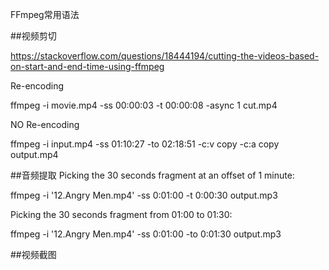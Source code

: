 FFmpeg常用语法

##视频剪切

https://stackoverflow.com/questions/18444194/cutting-the-videos-based-on-start-and-end-time-using-ffmpeg

Re-encoding

ffmpeg -i movie.mp4 -ss 00:00:03 -t 00:00:08 -async 1 cut.mp4

NO Re-encoding

ffmpeg -i input.mp4 -ss 01:10:27 -to 02:18:51 -c:v copy -c:a copy output.mp4

##音频提取
Picking the 30 seconds fragment at an offset of 1 minute:

ffmpeg -i '12.Angry Men.mp4' -ss 0:01:00 -t 0:00:30 output.mp3

Picking the 30 seconds fragment from 01:00 to 01:30:

ffmpeg -i '12.Angry Men.mp4' -ss 0:01:00 -to 0:01:30 output.mp3


##视频截图

